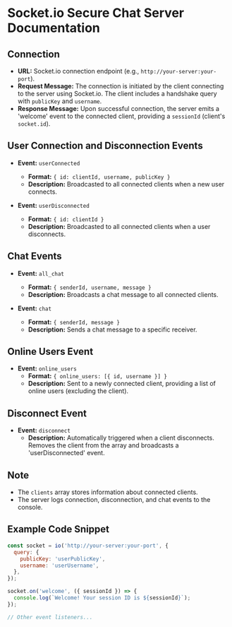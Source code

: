 # Socket.io Secure Chat Server Documentation

## Connection

- **URL:** Socket.io connection endpoint (e.g., `http://your-server:your-port`).
- **Request Message:** The connection is initiated by the client connecting to the server using Socket.io. The client includes a handshake query with `publicKey` and `username`.
- **Response Message:** Upon successful connection, the server emits a 'welcome' event to the connected client, providing a `sessionId` (client's `socket.id`).

## User Connection and Disconnection Events

- **Event:** `userConnected`
  - **Format:** `{ id: clientId, username, publicKey }`
  - **Description:** Broadcasted to all connected clients when a new user connects.

- **Event:** `userDisconnected`
  - **Format:** `{ id: clientId }`
  - **Description:** Broadcasted to all connected clients when a user disconnects.

## Chat Events

- **Event:** `all_chat`
  - **Format:** `{ senderId, username, message }`
  - **Description:** Broadcasts a chat message to all connected clients.

- **Event:** `chat`
  - **Format:** `{ senderId, message }`
  - **Description:** Sends a chat message to a specific receiver.

## Online Users Event

- **Event:** `online_users`
  - **Format:** `{ online_users: [{ id, username }] }`
  - **Description:** Sent to a newly connected client, providing a list of online users (excluding the client).

## Disconnect Event

- **Event:** `disconnect`
  - **Description:** Automatically triggered when a client disconnects. Removes the client from the array and broadcasts a 'userDisconnected' event.

## Note

- The `clients` array stores information about connected clients.
- The server logs connection, disconnection, and chat events to the console.

## Example Code Snippet

```javascript
const socket = io('http://your-server:your-port', {
  query: {
    publicKey: 'userPublicKey',
    username: 'userUsername',
  },
});

socket.on('welcome', ({ sessionId }) => {
  console.log(`Welcome! Your session ID is ${sessionId}`);
});

// Other event listeners...

